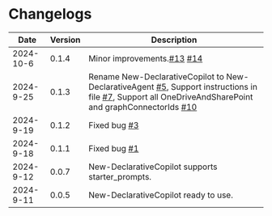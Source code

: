 # Changelogs 


| Date       | Version  | Description                                                                 |
|------------|----------|-----------------------------------------------------------------------------|
|2024-10-6|0.1.4| Minor improvements.[#13](https://github.com/code365opensource/microsoft.copilot.toolkit/issues/13)  [#14](https://github.com/code365opensource/microsoft.copilot.toolkit/issues/14) |
|2024-9-25|0.1.3| Rename New-DeclarativeCopilot to New-DeclarativeAgent [#5](https://github.com/code365opensource/microsoft.copilot.toolkit/issues/5), Support instructions in file [#7](https://github.com/code365opensource/microsoft.copilot.toolkit/issues/7), Support all OneDriveAndSharePoint and graphConnectorIds [#10](https://github.com/code365opensource/microsoft.copilot.toolkit/issues/10)|
|2024-9-19|0.1.2|Fixed bug [#3](https://github.com/code365opensource/microsoft.copilot.toolkit/issues/3)|
|2024-9-18|0.1.1|Fixed bug [#1](https://github.com/code365opensource/microsoft.copilot.toolkit/issues/1)|
|2024-9-12|0.0.7|New-DeclarativeCopilot supports starter_prompts.|
|2024-9-11|0.0.5|New-DeclarativeCopilot ready to use.|


